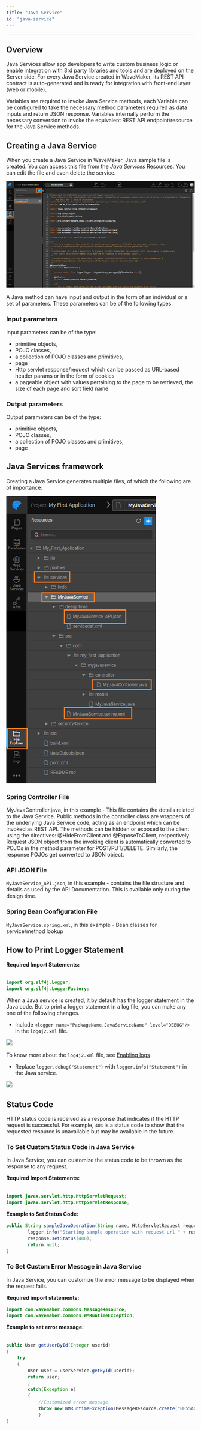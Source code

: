 ```yaml
---
title: "Java Service"
id: "java-service"
---
```

---

## Overview

Java Services allow app developers to write custom business logic or enable integration with 3rd party libraries and tools and are deployed on the Server side. For every Java Service created in WaveMaker, its REST API contract is auto-generated and is ready for integration with front-end layer (web or mobile).

Variables are required to invoke Java Service methods, each Variable can be configured to take the necessary method parameters required as data inputs and return JSON response. Variables internally perform the necessary conversion to invoke the equivalent REST API endpoint/resource for the Java Service methods.

## Creating a Java Service

When you create a Java Service in WaveMaker, Java sample file is created. You can access this file from the _Java Services_ Resources. You can edit the file and even delete the service.

[![](/learn/assets/Java_services.png)](/learn/assets/Java_services.png)

A Java method can have input and output in the form of an individual or a set of parameters. These parameters can be of the following types: 

### Input parameters
Input parameters can be of the type:

- primitive objects,
- POJO classes,
- a collection of POJO classes and primitives,
- page
- Http servlet response/request which can be passed as URL-based header params or in the form of cookies
- a pageable object with values pertaining to the page to be retrieved, the size of each page and sort field name

### Output parameters
Output parameters can be of the type:

- primitive objects,
- POJO classes,
- a collection of POJO classes and primitives,
- page

## Java Services framework

Creating a Java Service generates multiple files, of which the following are of importance:

[![](/learn/assets/JS_files.png)](/learn/assets/JS_files.png)

### Spring Controller File 
MyJavaController.java, in this example - This file contains the details related to the Java Service. Public methods in the controller class are wrappers of the underlying Java Service code, acting as an endpoint which can be invoked as REST API. The methods can be hidden or exposed to the client using the directives: @HideFromClient and @ExposeToClient, respectively. Request JSON object from the invoking client is automatically converted to POJOs in the method parameter for POST/PUT/DELETE. Similarly, the response POJOs get converted to JSON object.

### API JSON File
`MyJavaService_API.json`, in this example - contains the file structure and details as used by the API Documentation. This is available only during the design time.

### Spring Bean Configuration File

`MyJavaService.spring.xml`, in this example - Bean classes for service/method lookup

## How to Print Logger Statement

**Required Import Statements:**

```Java

import org.slf4j.Logger;
import org.slf4j.LoggerFactory;

```

When a Java service is created, it by default has the logger statement in the Java code. But to print a logger statement in a log file, you can make any one of the following changes.

- Include `<logger name="PackageName.JavaServiceName" level="DEBUG"/>` in the `log4j2.xml` file.

[![](/learn/assets/log4j2-add-statement.png)](/learn/assets/log4j2-add-statement.png)

To know more about the `log4j2.xml` file, see [Enabling logs](https://docs.wavemaker.com/learn/app-development/dev-integration/chrome-developer-tool/#enabling-logs)

- Replace `logger.debug("Statement")` with `logger.info("Statement")` in the Java service.

[![](/learn/assets/logger.info-javaservice.png)](/learn/assets/logger.info-javaservice.png)

## Status Code

HTTP status code is received as a response that indicates if the HTTP request is successful. For example, `404` is a status code to show that the requested resource is unavailable but may be available in the future.

### To Set Custom Status Code in Java Service

In Java Service, you can customize the status code to be thrown as the response to any request.

**Required Import Statements:**

```Java

import javax.servlet.http.HttpServletRequest;
import javax.servlet.http.HttpServletResponse;

```

**Example to Set Status Code:**

```Java
public String sampleJavaOperation(String name, HttpServletRequest request, HttpServletResponse response) {
        logger.info("Starting sample operation with request url " + request.getRequestURL().toString());
        response.setStatus(400);
        return null;
}
```

### To Set Custom Error Message in Java Service

In Java Service, you can customize the error message to be displayed when the request fails.

**Required import statements:**

```Java
import com.wavemaker.commons.MessageResource; 
import com.wavemaker.commons.WMRuntimeException;

```

**Example to set error message:**

```Java

public User getUserById(Integer userid) 
{        
    try        
    {          
        User user = userService.getById(userid);         
        return user;                
        }        
        catch(Exception e)        
        {        
            //Customized error message.         
            throw new WMRuntimeException(MessageResource.create("MESSAGE_USER_NOT_FOUND"));        
            }     
}

```
